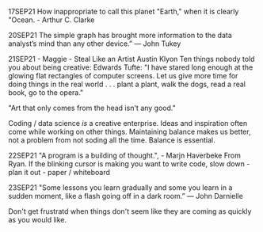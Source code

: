 17SEP21
How inappropriate to call this planet "Earth," when it is clearly "Ocean.
    - Arthur C. Clarke
    
20SEP21
The simple graph has brought more information to the data analyst’s mind than any other device.” — John Tukey

21SEP21 - Maggie - Steal Like an Artist Austin Klyon
Ten things nobody told you about being creative:
Edwards Tufte: "I have stared long enough at the glowing flat rectangles of computer screens. Let us give more time for doing things in the real world . . . plant a plant, walk the dogs, read a real book, go to the opera."

"Art that only comes from the head isn't any good."

Coding / data science *is* a creative enterprise. Ideas and inspiration often come while working on other things. Maintaining balance makes us better, not a problem from not soding all the time. Balance is essential.

22SEP21
"A program is a building of thought.", - Marjn Haverbeke From Ryan. If the blinking cursor is making you want to write code, slow down - plan it out - paper / whiteboard

23SEP21
"Some lessons you learn gradually and some you learn in a sudden moment, like a flash going off in a dark room.”
 ―  John Darnielle

 Don't get frustratd when things don't seem like they are coming as quickly as you would like.